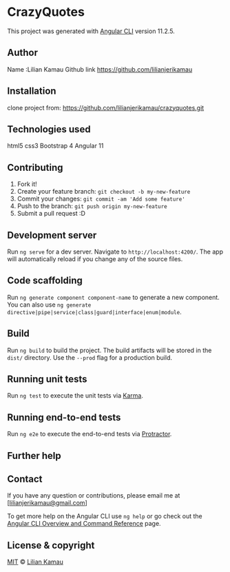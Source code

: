# CrazyQuotes

This project was generated with [Angular CLI](https://github.com/angular/angular-cli) version 11.2.5.

## Author

Name :Lilian Kamau
Github link https://github.com/lilianjerikamau

## Installation

clone project from: https://github.com/lilianjerikamau/crazyquotes.git

## Technologies used

html5
css3
Bootstrap 4
Angular 11

## Contributing

1. Fork it!
2. Create your feature branch: `git checkout -b my-new-feature`
3. Commit your changes: `git commit -am 'Add some feature'`
4. Push to the branch: `git push origin my-new-feature`
5. Submit a pull request :D

## Development server

Run `ng serve` for a dev server. Navigate to `http://localhost:4200/`. The app will automatically reload if you change any of the source files.

## Code scaffolding

Run `ng generate component component-name` to generate a new component. You can also use `ng generate directive|pipe|service|class|guard|interface|enum|module`.

## Build

Run `ng build` to build the project. The build artifacts will be stored in the `dist/` directory. Use the `--prod` flag for a production build.

## Running unit tests

Run `ng test` to execute the unit tests via [Karma](https://karma-runner.github.io).

## Running end-to-end tests

Run `ng e2e` to execute the end-to-end tests via [Protractor](http://www.protractortest.org/).

## Further help

## Contact

If you have any question or contributions, please email me at [lilianjerikamau@gmail.com]

To get more help on the Angular CLI use `ng help` or go check out the [Angular CLI Overview and Command Reference](https://angular.io/cli) page.

## License & copyright

[MIT](https://choosealicense.com/licenses/mit/) © [Lilian Kamau](https://github.com/lilianjerikamau/lilianjerikamau.github.io)
